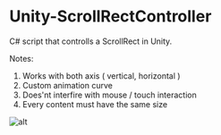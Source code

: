 # Unity-ScrollRectController


C# script that controlls a ScrollRect in Unity.

Notes:
1. Works with both axis ( vertical, horizontal )
2. Custom animation curve
3. Does'nt interfire with mouse / touch interaction
4. Every content must have the same size


![alt](https://raw.githubusercontent.com/Hperigo/Unity-ScrollRectController/master/ScrollController.gif)
